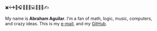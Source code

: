 

✖️➗➕🎹🎧💭🥁🎸💻👾🏃📸✍️

My name is **Abraham Aguilar**. I'm a fan of math, logic, music, computers, and crazy ideas. This is my [e-mail](mailto:a.a.aguilar@ciencias.unam.mx), and my [GitHub](https://github.com/fullandfaithful).

